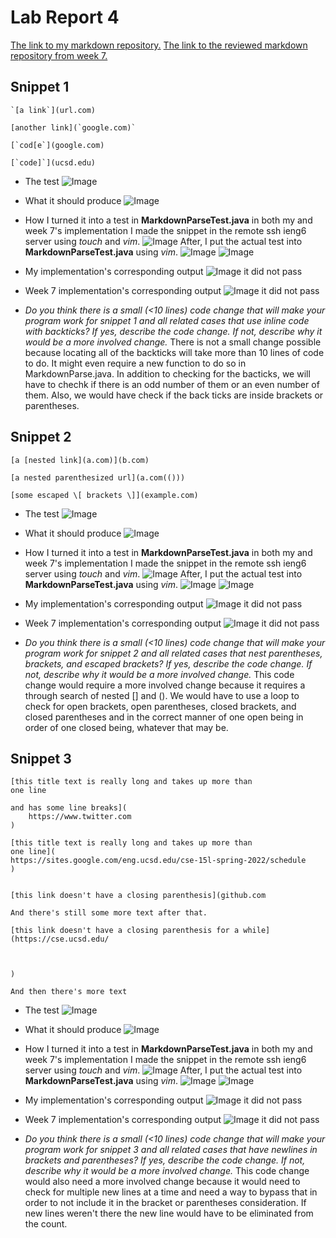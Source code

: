 # Lab Report 4 

[The link to my markdown repository.](https://github.com/beneenfune/markdown-parser-my.git)
[The link to the reviewed markdown repository from week 7.](https://github.com/beneenfune/markdown-parser.git)


## Snippet 1
```
`[a link`](url.com)

[another link](`google.com)`

[`cod[e`](google.com)

[`code]`](ucsd.edu)
```
* The test
![Image](s1.how.3.png)
* What it should produce
![Image](s1.prod.png)
* How I turned it into a test in **MarkdownParseTest.java** in both my and week 7's implementation
I made the snippet in the remote ssh ieng6 server using *touch* and *vim*. 
![Image](s1.how.1.png)
After, I put the actual test into **MarkdownParseTest.java** using *vim*.
![Image](s123.how.2.png)
![Image](s1.how.3.png)
* My implementation's corresponding output
![Image](s1.my.png)
it did not pass
* Week 7 implementation's corresponding output
![Image](s1.w7.png)
it did not pass

* *Do you think there is a small (<10 lines) code change that will make your program work for snippet 1 and all related cases that use inline code with backticks? If yes, describe the code change. If not, describe why it would be a more involved change.* 
There is not a small change possible because locating all of the backticks will take more than 10 lines of code to do. It might even require a new function to do so in MarkdownParse.java. In addition to checking for the bacticks, we will have to chechk if there is an odd number of them or an even number of them. Also, we would have check if the back ticks are inside brackets or parentheses.

## Snippet 2
```
[a [nested link](a.com)](b.com)

[a nested parenthesized url](a.com(()))

[some escaped \[ brackets \]](example.com)
```

* The test
![Image](s2.how.3.png)
* What it should produce
![Image](s2.prod.png)
* How I turned it into a test in **MarkdownParseTest.java** in both my and week 7's implementation
I made the snippet in the remote ssh ieng6 server using *touch* and *vim*. 
![Image](s2.how.1.png)
After, I put the actual test into **MarkdownParseTest.java** using *vim*.
![Image](s123.how.2.png)
![Image](s2.how.3.png)
* My implementation's corresponding output
![Image](s2.my.png)
it did not pass
* Week 7 implementation's corresponding output
![Image](s2.w7.png)
it did not pass

* *Do you think there is a small (<10 lines) code change that will make your program work for snippet 2 and all related cases that nest parentheses, brackets, and escaped brackets? If yes, describe the code change. If not, describe why it would be a more involved change.* 
This code change would require a more involved change because it requires a through search of nested [] and (). We would have to use a loop to check for open brackets, open parentheses, closed brackets, and closed parentheses and in the correct manner of one open being in order of one closed being, whatever that may be.

## Snippet 3
```
[this title text is really long and takes up more than 
one line

and has some line breaks](
    https://www.twitter.com
)

[this title text is really long and takes up more than 
one line](
https://sites.google.com/eng.ucsd.edu/cse-15l-spring-2022/schedule
)


[this link doesn't have a closing parenthesis](github.com

And there's still some more text after that.

[this link doesn't have a closing parenthesis for a while](https://cse.ucsd.edu/



)

And then there's more text
```

* The test
![Image](s3.how.3.png)
* What it should produce
![Image](s3.prod.png)
* How I turned it into a test in **MarkdownParseTest.java** in both my and week 7's implementation
I made the snippet in the remote ssh ieng6 server using *touch* and *vim*. 
![Image](s3.how.1.png)
After, I put the actual test into **MarkdownParseTest.java** using *vim*.
![Image](s123.how.2.png)
![Image](s3.how.3.png)
* My implementation's corresponding output
![Image](s3.my.png)
it did not pass
* Week 7 implementation's corresponding output
![Image](s3.w7.png)
it did not pass

* *Do you think there is a small (<10 lines) code change that will make your program work for snippet 3 and all related cases that have newlines in brackets and parentheses? If yes, describe the code change. If not, describe why it would be a more involved change.* 
This code change would also need a more involved change because it would need to check for multiple new lines at a time and need a way to bypass that in order to not include it in the bracket or parentheses consideration. If new lines weren't there the new line would have to be eliminated from the count.
